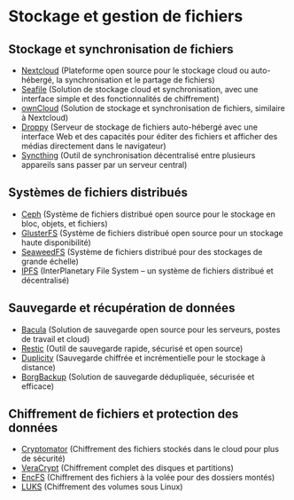 # Stockage et gestion de fichiers

## Stockage et synchronisation de fichiers
  - [Nextcloud](https://nextcloud.com/) (Plateforme open source pour le stockage cloud ou auto-hébergé, la synchronisation et le partage de fichiers)
  - [Seafile](https://www.seafile.com/en/home/) (Solution de stockage cloud et synchronisation, avec une interface simple et des fonctionnalités de chiffrement)
  - [ownCloud](https://owncloud.com/) (Solution de stockage et synchronisation de fichiers, similaire à Nextcloud)
  - [Droppy](https://www.droppyjs.com/) (Serveur de stockage de fichiers auto-hébergé avec une interface Web et des capacités pour éditer des fichiers et afficher des médias directement dans le navigateur)
  - [Syncthing](https://syncthing.net/) (Outil de synchronisation décentralisé entre plusieurs appareils sans passer par un serveur central)

## Systèmes de fichiers distribués
  - [Ceph](https://ceph.io/) (Système de fichiers distribué open source pour le stockage en bloc, objets, et fichiers)
  - [GlusterFS](https://www.gluster.org/) (Système de fichiers distribué open source pour un stockage haute disponibilité)
  - [SeaweedFS](https://github.com/chrislusf/seaweedfs) (Système de fichiers distribué pour des stockages de grande échelle)
  - [IPFS](https://ipfs.io/) (InterPlanetary File System – un système de fichiers distribué et décentralisé)

## Sauvegarde et récupération de données
  - [Bacula](https://www.bacula.org/) (Solution de sauvegarde open source pour les serveurs, postes de travail et cloud)
  - [Restic](https://restic.net/) (Outil de sauvegarde rapide, sécurisé et open source)
  - [Duplicity](http://duplicity.nongnu.org/) (Sauvegarde chiffrée et incrémentielle pour le stockage à distance)
  - [BorgBackup](https://www.borgbackup.org/) (Solution de sauvegarde dédupliquée, sécurisée et efficace)

## Chiffrement de fichiers et protection des données
  - [Cryptomator](https://cryptomator.org/) (Chiffrement des fichiers stockés dans le cloud pour plus de sécurité)
  - [VeraCrypt](https://www.veracrypt.fr/) (Chiffrement complet des disques et partitions)
  - [EncFS](https://vgough.github.io/encfs/) (Chiffrement des fichiers à la volée pour des dossiers montés)
  - [LUKS](https://gitlab.com/cryptsetup/cryptsetup) (Chiffrement des volumes sous Linux)


